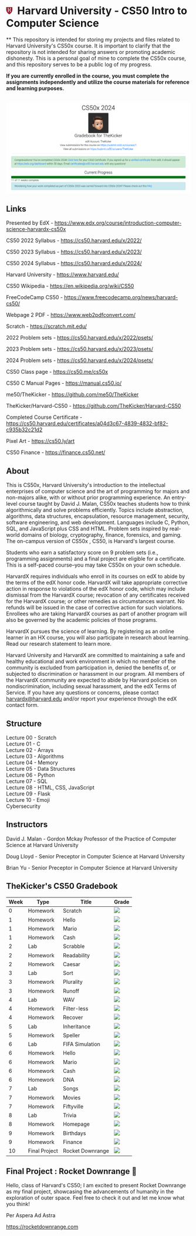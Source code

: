 # <img src="harvard.png" height=20>&nbsp; Harvard University - CS50 Intro to Computer Science

 ** This repository is intended for storing my projects and files related to Harvard University's CS50x course. It is important to clarify that the repository is not intended for sharing answers or promoting academic dishonesty. This is a personal goal of mine to complete the CS50x course, and this repository serves to be a public log of my progress.
 
 <strong>If you are currently enrolled in the course, you must complete the assignments independently and utilize the course materials for reference and learning purposes.</strong>

<br>

<img src="CS50-complete.png" align=center>

## Links

Presented by EdX - https://www.edx.org/course/introduction-computer-science-harvardx-cs50x

CS50 2022 Syllabus - https://cs50.harvard.edu/x/2022/ 

CS50 2023 Syllabus - https://cs50.harvard.edu/x/2023/

CS50 2024 Syllabus - https://cs50.harvard.edu/x/2024/

Harvard University - https://www.harvard.edu/

CS50 Wikipedia - https://en.wikipedia.org/wiki/CS50

FreeCodeCamp CS50 - https://www.freecodecamp.org/news/harvard-cs50/

Webpage 2 PDF - https://www.web2pdfconvert.com/

Scratch - https://scratch.mit.edu/

2022 Problem sets - https://cs50.harvard.edu/x/2022/psets/

2023 Problem sets - https://cs50.harvard.edu/x/2023/psets/

2024 Problem sets - https://cs50.harvard.edu/x/2024/psets/

CS50 Class page - https://cs50.me/cs50x

CS50 C Manual Pages -  https://manual.cs50.io/

me50/TheKicker - https://github.com/me50/TheKicker

TheKicker/Harvard-CS50 - https://github.com/TheKicker/Harvard-CS50

Completed Course Certificate - https://cs50.harvard.edu/certificates/a04d3c67-4839-4832-bf82-c935b32c21d2

Pixel Art - https://cs50.ly/art

CS50 Finance - https://finance.cs50.net/


## About 

This is CS50x, Harvard University's introduction to the intellectual enterprises of computer science and the art of programming for majors and non-majors alike, with or without prior programming experience. An entry-level course taught by David J. Malan, CS50x teaches students how to think algorithmically and solve problems efficiently. Topics include abstraction, algorithms, data structures, encapsulation, resource management, security, software engineering, and web development. Languages include C, Python, SQL, and JavaScript plus CSS and HTML. Problem sets inspired by real-world domains of biology, cryptography, finance, forensics, and gaming. The on-campus version of CS50x , CS50, is Harvard's largest course.

Students who earn a satisfactory score on 9 problem sets (i.e., programming assignments) and a final project are eligible for a certificate. This is a self-paced course–you may take CS50x on your own schedule.

HarvardX requires individuals who enroll in its courses on edX to abide by the terms of the edX honor code. HarvardX will take appropriate corrective action in response to violations of the edX honor code, which may include dismissal from the HarvardX course; revocation of any certificates received for the HarvardX course; or other remedies as circumstances warrant. No refunds will be issued in the case of corrective action for such violations. Enrollees who are taking HarvardX courses as part of another program will also be governed by the academic policies of those programs.

HarvardX pursues the science of learning. By registering as an online learner in an HX course, you will also participate in research about learning. Read our research statement to learn more.

Harvard University and HarvardX are committed to maintaining a safe and healthy educational and work environment in which no member of the community is excluded from participation in, denied the benefits of, or subjected to discrimination or harassment in our program. All members of the HarvardX community are expected to abide by Harvard policies on nondiscrimination, including sexual harassment, and the edX Terms of Service. If you have any questions or concerns, please contact harvardx@harvard.edu and/or report your experience through the edX contact form.

## Structure

Lecture 00 - Scratch <br>
Lecture 01 - C <br>
Lecture 02 - Arrays <br>
Lecture 03 - Algorithms <br>
Lecture 04 - Memory <br>
Lecture 05 - Data Structures <br>
Lecture 06 - Python <br>
Lecture 07 - SQL <br>
Lecture 08 - HTML, CSS, JavaScript <br>
Lecture 09 - Flask <br>
Lecture 10 - Emoji <br>
Cybersecurity <br>

## Instructors

David J. Malan - Gordon Mckay Professor of the Practice of Computer Science at Harvard University

Doug Lloyd - Senior Preceptor in Computer Science at Harvard University

Brian Yu - Senior Preceptor in Computer Science at Harvard University

## TheKicker's CS50 Gradebook

<!-- https://github.com/gepser/markdown-progress -->
| Week      | Type | Title | Grade|
| ----------- | ----------- | ----------- | ------------- |
| 0      | Homework  | Scratch    | ![](https://geps.dev/progress/100)
| 1      | Homework  | Hello    | ![](https://geps.dev/progress/100)
| 1      | Homework  | Mario    | ![](https://geps.dev/progress/100)
| 1      | Homework  | Cash    | ![](https://geps.dev/progress/100)
| 2      | Lab  | Scrabble    | ![](https://geps.dev/progress/100)
| 2      | Homework  | Readability    | ![](https://geps.dev/progress/100)
| 2      | Homework  | Caesar    | ![](https://geps.dev/progress/93)
| 3      | Lab  | Sort    | ![](https://geps.dev/progress/100)
| 3      | Homework  | Plurality    | ![](https://geps.dev/progress/100)
| 3      | Homework  | Runoff    | ![](https://geps.dev/progress/100)
| 4      | Lab  | WAV     | ![](https://geps.dev/progress/100)
| 4      | Homework  | Filter-less      | ![](https://geps.dev/progress/86)
| 4      | Homework  | Recover      | ![](https://geps.dev/progress/100)
| 5      | Lab       | Inheritance | ![](https://geps.dev/progress/100)
| 5      | Homework  | Speller      | ![](https://geps.dev/progress/77)
| 6      | Lab  | FIFA Simulation      | ![](https://geps.dev/progress/100)
| 6      | Homework  | Hello      | ![](https://geps.dev/progress/100)
| 6      | Homework  | Mario      | ![](https://geps.dev/progress/100)
| 6      | Homework  | Cash      | ![](https://geps.dev/progress/100)
| 6      | Homework  | DNA      | ![](https://geps.dev/progress/100)
| 7      | Lab  | Songs      | ![](https://geps.dev/progress/91)
| 7      | Homework  | Movies      | ![](https://geps.dev/progress/100)
| 7      | Homework  | Fiftyville      | ![](https://geps.dev/progress/100)
| 8      | Lab  | Trivia      | ![](https://geps.dev/progress/100)
| 8      | Homework  | Homepage      | ![](https://geps.dev/progress/100)
| 9      | Homework  | Birthdays      | ![](https://geps.dev/progress/100)
| 9      | Homework  | Finance      | ![](https://geps.dev/progress/71)
| 10      | Final Project  | Rocket Downrange      | ![](https://geps.dev/progress/100)


## Final Project : Rocket Downrange 🚀
Hello, class of Harvard's CS50; I am excited to present Rocket Downrange as my final project, showcasing the advancements of humanity in the exploration of outer space.  Feel free to check it out and let me know what you think!

Per Aspera Ad Astra

https://rocketdownrange.com
